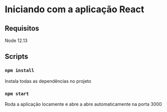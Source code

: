 # Iniciando com a aplicação React

## Requisitos

Node 12.13

## Scripts

### `npm install`

Instala todas as dependências no projeto

### `npm start`

Roda a aplicação locamente e abre a abre automaticamente na porta 3000

